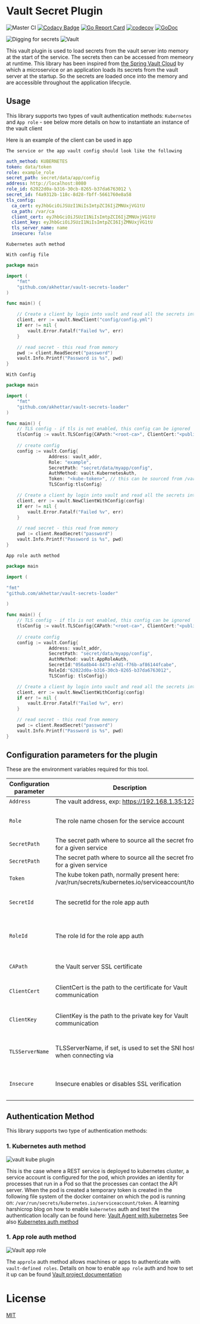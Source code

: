 # Vault Secret Plugin

![Master CI](https://github.com/akhettar/vault-secrets-loader/workflows/Master%20CI/badge.svg)
[![Codacy Badge](https://api.codacy.com/project/badge/Grade/80c070367c3842eab07861dfd8127dee)](https://app.codacy.com/manual/akhettar/vault-secrets-loader?utm_source=github.com&utm_medium=referral&utm_content=akhettar/vault-secrets-loader&utm_campaign=Badge_Grade_Dashboard)
[![Go Report Card](https://goreportcard.com/badge/github.com/akhettar/vault-secrets-loader)](https://goreportcard.com/report/github.com/akhettar/vault-secrets-loader)
[![codecov](https://codecov.io/gh/akhettar/vault-secrets-loader/branch/master/graph/badge.svg)](https://codecov.io/gh/akhettar/vault-secrets-loader)
[![GoDoc](https://godoc.org/github.com/akhettar/vault-secrets-plugin?status.svg)](https://godoc.org/github.com/akhettar/vault-secrets-plugin)


![Digging for secrets](working-hard.png) ![Vault](vault.png)


This vault plugin is used to load secrets from the vault server into memory at the start of the service. The secrets then can be accessed from memeory at runtime. This library has been inspired from [the Spring Vault Cloud](https://cloud.spring.io/spring-cloud-vault/reference/html/#vault.config.backends) by which a microservice or an application loads its secrets
from the vault server at the startup. So the secrets are loaded once into the memory and are accessible throughout the application lifecycle.

## Usage
This library supports two types of vault authentication methods: `Kubernetes` and `App role` - see below more details on how to instantiate an instance of the vault client

Here is an example of the client can be used in app

`The service or the app vault config should look like the following`

```yaml
auth_method: KUBERNETES
token: data/token
role: example_role
secret_path: secret/data/app/config
address: http://localhost:8080
role_id: 62022d0a-b316-30cb-8265-b37da6763012 \
secret_id: f4a9312b-118c-8d28-fbff-5661760e8a58
tls_config:
  ca_cert: eyJhbGciOiJSUzI1NiIsImtpZCI6IjZMNUxjVG1tU
  ca_path: /var/ca
  client_cert: eyJhbGciOiJSUzI1NiIsImtpZCI6IjZMNUxjVG1tU
  client_key: eyJhbGciOiJSUzI1NiIsImtpZCI6IjZMNUxjVG1tU
  tls_server_name: name
  insecure: false
```


`Kubernetes auth method`

`With config file`
```go
package main

import (
	"fmt"
    "github.com/akhettar/vault-secrets-loader"
)

func main() {

    // Create a client by login into vault and read all the secrets into memory
	client, err := vault.NewClient("config/config.yml")
	if err != nil {
		vault.Error.Fatalf("Failed %v", err)
	}

	// read secret - this read from memory
	pwd := client.ReadSecret("password")
	vault.Info.Printf("Password is %s", pwd)
}
```

`With Config`
```go
package main

import (
	"fmt"
    "github.com/akhettar/vault-secrets-loader"
)

func main() {
    // TLS config - if tls is not enabled, this config can be ignored
    tlsConfig := vault.TLSConfig{CAPath:"<root-ca>", ClientCert:"<public-key>", ClientKey:"<private-key>"}
   	
	// create config
    config := vault.Config{
                Address: vault_addr,
                Role: "example",
                SecretPath: "secret/data/myapp/config",
                AuthMethod: vault.KubernetesAuth,
                Token: "<kube-token>", // this can be sourced from /var/run/secrets/kubernetes.io/serviceaccount/token
                TLSConfig:tlsConfig}

    // Create a client by login into vault and read all the secrets into memory
	client, err := vault.NewClientWithConfig(config)
	if err != nil {
		vault.Error.Fatalf("Failed %v", err)
	}

	// read secret - this read from memory
	pwd := client.ReadSecret("password")
	vault.Info.Printf("Password is %s", pwd)
}
```

`App role auth method`

```go
package main

import (

"fmt"
"github.com/akhettar/vault-secrets-loader"

)

func main() {
    // TLS config - if tls is not enabled, this config can be ignored
    tlsConfig := vault.TLSConfig{CAPath:"<root-ca>", ClientCert:"<public-key>", ClientKey:"<private-key>"}
   	
	// create config
    config := vault.Config{
                Address: vault_addr,
                SecretPath: "secret/data/myapp/config",
                AuthMethod: vault.AppRoleAuth,
                SecretId:"056a8b44-8473-e7d1-f76b-af86144fcabe",
                RoleId:"62022d0a-b316-30cb-8265-b37da6763012", 
                TLSConfig: tlsConfig}}

    // Create a client by login into vault and read all the secrets into memory
	client, err := vault.NewClientWithConfig(config)
	if err != nil {
		vault.Error.Fatalf("Failed %v", err)
	}

	// read secret - this read from memory
	pwd := client.ReadSecret("password")
	vault.Info.Printf("Password is %s", pwd)
}
```

## Configuration parameters for the plugin

These are the environment variables required for this tool. 

| Configuration parameter | Description                                         | Required  |
| ----------------------- |-------------------------------------------------    | ----------|
| `Address`               | The vault address, exp: https://192.168.1.35:1234   | Yes       |
| `Role`                  | The role name chosen for the service account        | Yes, only for `kube auth method`   |
| `SecretPath`            | The secret path where to source all the secret from for a given service                | Yes  |
| `SecretPath`            | The secret path where to source all the secret from for a given service                | Yes  |
| `Token`                 | The kube token path, normally present here: /var/run/secrets/kubernetes.io/serviceaccount/token  | Yes  |
| `SecretId`              | The secretId for the role app auth  | Yes, only for `role app auth` method |
| `RoleId`                | The role Id for the role app auth   | Yes, only for the `role app auth` method   |
| `CAPath`                | the Vault server SSL certificate   | Yes, if tls connection is enabled   |
| `ClientCert`            | ClientCert is the path to the certificate for Vault communication   | Yes, if tls connection is enabled   |
| `ClientKey`             | ClientKey is the path to the private key for Vault communication   | Optional, if tls connection is enabled   |
| `TLSServerName`         | TLSServerName, if set, is used to set the SNI host when connecting via   | Optional, if tls connection is enabled   |
| `Insecure`              | Insecure enables or disables SSL verification   | Optional, if tls connection is enabled   |

## Authentication Method

This library supports two type of authentication methods:

### 1. Kubernetes auth method

![vault kube plugin](data/kube-vault.png)

This is the case where a REST service is deployed to kubernetes cluster, a service account is configured for the pod, which provides an identity for processes that run in a Pod so that the processes can contact the API server.
When the pod is created a temporary token is created in the following file system of the docker container on which the pod is running on: `/var/run/secrets/kubernetes.io/serviceaccount/token`. A learning harshicrop blog on how to enable `kubernetes` auth and test the authentication locally can be found here: [Vault Agent with kubernetes](https://learn.hashicorp.com/vault/identity-access-management/vault-agent-k8s#step-2-configure-kubernetes-auth-method)
See also [Kubernetes auth method](https://www.vaultproject.io/docs/auth/kubernetes/)

### 1. App role auth method

![Vault app role](data/approle.png)

The `approle` auth method allows machines or apps to authenticate with `vault-defined roles`. Details on how to enable `app role` auth and how to set it up can be found [Vault project documentation](https://www.vaultproject.io/docs/auth/approle/)

# License
[MIT](LICENSE)


